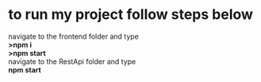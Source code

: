 <h1>to run my project follow steps below</h1>
navigate to the frontend folder and type
</br>
<b>>npm i</b>
</br>
<b>>npm start</b>
</br>
navigate to the RestApi folder and type
</br>
<b>npm start</b>
